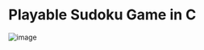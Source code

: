 # Playable Sudoku Game in C
![image](https://github.com/user-attachments/assets/9a75fc69-772e-4655-a1f9-28de0e77d4e6)
